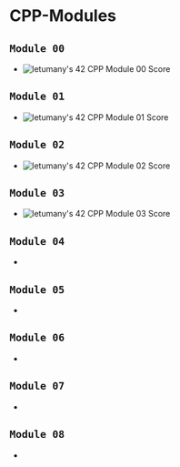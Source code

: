 # CPP-Modules

##  `Module 00` 
  - ![letumany's 42 CPP Module 00 Score](https://badge42.vercel.app/api/v2/cl1l8hert000609l6rjl6rx6o/project/2577455)
## `Module 01`
  - ![letumany's 42 CPP Module 01 Score](https://badge42.vercel.app/api/v2/cl1l8hert000609l6rjl6rx6o/project/2578343)
## `Module 02` 
  - ![letumany's 42 CPP Module 02 Score](https://badge42.vercel.app/api/v2/cl1l8hert000609l6rjl6rx6o/project/2584334)
## `Module 03`
  - ![letumany's 42 CPP Module 03 Score](https://badge42.vercel.app/api/v2/cl1l8hert000609l6rjl6rx6o/project/2585323)
## `Module 04`
  - 
## `Module 05`
  - 
## `Module 06`
  - 
## `Module 07`
  - 
## `Module 08`
  - 
